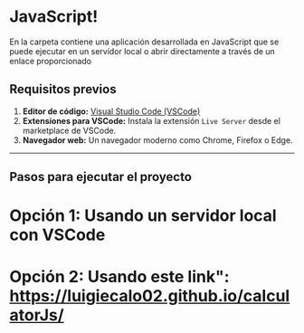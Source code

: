 # JavaScript!
En la carpeta contiene una aplicación desarrollada en JavaScript que se puede ejecutar en un servidor local o abrir directamente a través de un enlace proporcionado

## Requisitos previos

1. **Editor de código:** [Visual Studio Code (VSCode)](https://code.visualstudio.com/)
2. **Extensiones para VSCode:** Instala la extensión `Live Server` desde el marketplace de VSCode.
3. **Navegador web:** Un navegador moderno como Chrome, Firefox o Edge.

---

## Pasos para ejecutar el proyecto
# Opción 1: Usando un servidor local con VSCode
# Opción 2: Usando este link": https://luigiecalo02.github.io/calculatorJs/
